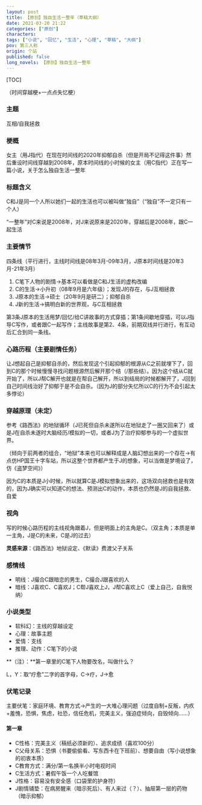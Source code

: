 ```yaml
---
layout: post
title: 【原创】独自生活一整年（草稿大纲）
date: 2021-03-20 21:22
categories: ["原创"]
characters: 
tags: ["小说", "回忆", "生活", "心理", "草稿", "大纲"]
pov: 第三人称
origin: 个站
published: false
long_novels: 【原创】独自生活一整年
---
```


[TOC]

（时间穿越梗+一点点失忆梗）

### 主题

互相/自我拯救

### 梗概

女主（用J指代）在现在时间线的2020年抑郁自杀（但是开局不记得这件事）然后重设时间线穿越到2008年，原本时间线的小时候的女主（用C指代）正在写一篇小说，关于怎么独自生活一整年

### 标题含义

C和J是同一个人所以她们一起的生活也可以被叫做“独自”（“独自”不一定只有一个人）

“一整年”对C来说是2008年，对J来说原来是2020年，穿越后是2008年，跟C一起生活

### 主要情节

四条线（平行进行，主线时间线是08年3月-09年3月，J原本时间线是20年3月-21年3月）

1. C笔下人物的剧情→基本可以看做是C和J生活的虚构改编
2. C的生活→小升初（08年9月是六年级）；发现J的存在，与J互相拯救
3. J原本的生活→硕士（20年9月是研二）；抑郁自杀
4. J新的生活→搞明白新的世界观，与C互相拯救

第3条J原本的生活用梦/回忆/给C讲故事的方式穿插；第1条间歇地穿插，可以J指导C写作，或者跟C一起写作；主线故事是第2、4条，前期双线并行进行，有互动后汇合到同一条线。

### 心路历程（主要剧情任务）

让J想起自己是抑郁自杀的，然后发现这个引起抑郁的根源从C之前就埋下了，回到C的那个时候慢慢寻找问题根源然后解开那个结（/那些结）。因为这个结从C就开始了，所以J帮C解开也就是在帮自己解开，所以到结局的时候都解开了，J回到自己时间线治好了抑郁于是不会自杀。（因为J的部分失忆所以C的行为不会引起太多悖论）

### 穿越原理（未定）

参考《路西法》的地狱循环（J已死但自杀未遂所以在地狱走了一圈又回来了）或是J在自杀未遂时大脑经历/模拟的一切，或者J为了治疗抑郁参与的一个虚拟世界。

（倾向于前两者的组合，“地狱”本来也可以解释成是人脑幻想出来的一个存在→有点仿HP国王十字车站，所以这整个世界都产生于J的想象，可以当做是梦境设了，仿《盗梦空间》）

因为C的本质是J小时候，所以就算C是J模拟想象出来的，这场双向拯救也是有效的，因为J确实可以知道C的想法、预测出C的动作，本质也仍然是J的自我拯救、自爱

### 视角

写的时候心路历程的主线视角跟着J，但是明面上的主角是C。（双主角；本质是单一主角，J是C的未来，C是J的过去）

**灵感来源**：《路西法》地狱设定、《默读》费渡父子关系

### 感情线

- 明线：J撮合C跟暗恋的男生，C撮合J跟喜欢的人
- 暗线：J喜欢C、C喜欢J；C帮J喜欢上J，J帮C喜欢上C（爱上自己，自我悦纳）

### 小说类型

- 软科幻：主线的穿越设定
- 心理：故事主题
- 爱情：支线
- 推理、动作：C笔下的小说

**（注）：**第一章里的C笔下人物要改名，叫做什么？

L，Y：取“疗愈”二字的首字母，C→疗，J→愈

### 伏笔记录

主要伏笔：家庭环境、教育方式→产生的一大堆心理问题（过度自制+反叛，内疚+羞愧，恐惧，焦虑，社恐，信任危机，完美主义，强迫症倾向，自毁倾向……）

#### 第一章

- C性格：完美主义（稿纸必须新的）、追求成绩（喜欢100分）
- C父母关系：恐惧（书要偷偷看、写东西卡在下班前）、想要自由（写小说想象的初衷本质）
- C教育方式：满分/第一名换半小时电视时间
- C生活方式：暑假午饭一个人吃餐馆
- J性格：容易没有安全感（口袋里的护身符）
- J剧情铺垫：在病房醒来（暗示死后）、有人来过（？）、抽屉第一层的药物（暗示抑郁）